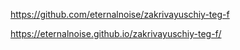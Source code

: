 https://github.com/eternalnoise/zakrivayuschiy-teg-f

https://eternalnoise.github.io/zakrivayuschiy-teg-f/
